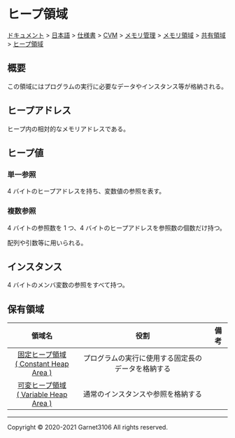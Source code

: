 # ヒープ領域

[ドキュメント](../../../../../../../index.md) > [日本語](../../../../../../index.md) > [仕様書](../../../../../index.md) > [CVM](../../../../index.md) > [メモリ管理](../../../index.md) > [メモリ領域](../../index.md) > [共有領域](../index.md) > [ヒープ領域](./index.md)

## 概要

この領域にはプログラムの実行に必要なデータやインスタンス等が格納される。

## ヒープアドレス

ヒープ内の相対的なメモリアドレスである。

## ヒープ値

### 単一参照

4 バイトのヒープアドレスを持ち、変数値の参照を表す。

### 複数参照

4 バイトの参照数を 1 つ、4 バイトのヒープアドレスを参照数の個数だけ持つ。

配列や引数等に用いられる。

## インスタンス

4 バイトのメンバ変数の参照をすべて持つ。

## 保有領域

|領域名|役割|備考|
|:-:|:-:|:-:|
|[固定ヒープ領域<br>( Constant Heap Area )](./constant/index.md)|プログラムの実行に使用する固定長のデータを格納する||
|[可変ヒープ領域<br>( Variable Heap Area )](./variable/index.md)|通常のインスタンスや参照を格納する||

---

Copyright © 2020-2021 Garnet3106 All rights reserved.
